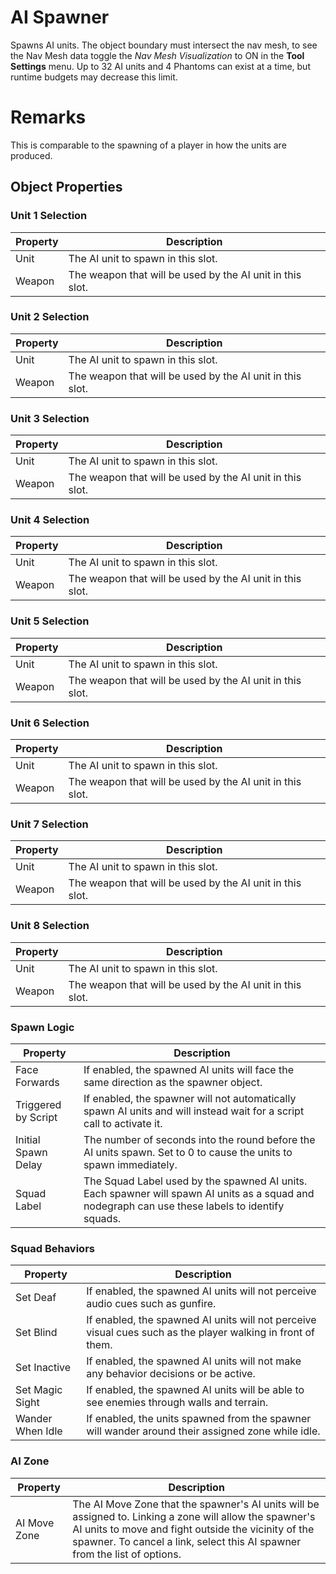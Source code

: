 # AI Spawner

Spawns AI units. The object boundary must intersect the nav mesh, to see the Nav Mesh data
toggle the *Nav Mesh Visualization* to ON in the **Tool Settings** menu. Up to 32 AI units and 4 Phantoms can exist at a 
time, but runtime budgets may decrease this limit.

# Remarks

This is comparable to the spawning of a player in how the units are produced.

## Object Properties

### Unit 1 Selection
| Property | Description                                              |
|----------|----------------------------------------------------------|
| Unit     | The AI unit to spawn in this slot.                       |
| Weapon   | The weapon that will be used by the AI unit in this slot.|

### Unit 2 Selection
| Property | Description                                              |
|----------|----------------------------------------------------------|
| Unit     | The AI unit to spawn in this slot.                       |
| Weapon   | The weapon that will be used by the AI unit in this slot.|

### Unit 3 Selection
| Property | Description                                              |
|----------|----------------------------------------------------------|
| Unit     | The AI unit to spawn in this slot.                       |
| Weapon   | The weapon that will be used by the AI unit in this slot.|

### Unit 4 Selection
| Property | Description                                              |
|----------|----------------------------------------------------------|
| Unit     | The AI unit to spawn in this slot.                       |
| Weapon   | The weapon that will be used by the AI unit in this slot.|

### Unit 5 Selection
| Property | Description                                              |
|----------|----------------------------------------------------------|
| Unit     | The AI unit to spawn in this slot.                       |
| Weapon   | The weapon that will be used by the AI unit in this slot.|

### Unit 6 Selection
| Property | Description                                              |
|----------|----------------------------------------------------------|
| Unit     | The AI unit to spawn in this slot.                       |
| Weapon   | The weapon that will be used by the AI unit in this slot.|

### Unit 7 Selection
| Property | Description                                              |
|----------|----------------------------------------------------------|
| Unit     | The AI unit to spawn in this slot.                       |
| Weapon   | The weapon that will be used by the AI unit in this slot.|

### Unit 8 Selection
| Property | Description                                              |
|----------|----------------------------------------------------------|
| Unit     | The AI unit to spawn in this slot.                       |
| Weapon   | The weapon that will be used by the AI unit in this slot.|

### Spawn Logic
| Property            | Description                                                                                                                                      |
|---------------------|--------------------------------------------------------------------------------------------------------------------------------------------------|
| Face Forwards       | If enabled, the spawned AI units will face the same direction as the spawner object.                                                             |
| Triggered by Script | If enabled, the spawner will not automatically spawn AI units and will instead wait for a script call to activate it.                            |
| Initial Spawn Delay | The number of seconds into the round before the AI units spawn. Set to 0 to cause the units to spawn immediately.                                |
| Squad Label		  | The Squad Label used by the spawned AI units. Each spawner will spawn AI units as a squad and nodegraph can use these labels to identify squads. |

### Squad Behaviors
| Property         | Description                                                                                                 |
|------------------|-------------------------------------------------------------------------------------------------------------|
| Set Deaf         | If enabled, the spawned AI units will not perceive audio cues such as gunfire.                              |
| Set Blind        | If enabled, the spawned AI units will not perceive visual cues such as the player walking in front of them. |
| Set Inactive     | If enabled, the spawned AI units will not make any behavior decisions or be active.                         |
| Set Magic Sight  | If enabled, the spawned AI units will be able to see enemies through walls and terrain.                     |
| Wander When Idle | If enabled, the units spawned from the spawner will wander around their assigned zone while idle.           |

### AI Zone
| Property     | Description                                                                                                                                                                                                                                  |
|--------------|----------------------------------------------------------------------------------------------------------------------------------------------------------------------------------------------------------------------------------------------|
| AI Move Zone | The AI Move Zone that the spawner's AI units will be assigned to. Linking a zone will allow the spawner's AI units to move and fight outside the vicinity of the spawner. To cancel a link, select this AI spawner from the list of options. |